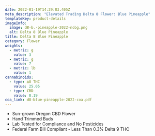 ```yaml
---
date: 2022-01-19T14:29:03.405Z
meta_description: "Elevated Trading Delta 8 Flower: Blue Pineapple"
templateKey: product-details
imageInfo:
  image: d8-b.-pineapple-2022-nobg.png
  alt: Delta 8 Blue Pineapple
title: Delta 8 Blue Pineapple
category: Flower
weights:
  - metric: g
    value: 3
  - metric: g
    value: 7
  - metric: lb
    value: 1
cannabinoids:
  - type: ∆8 THC
    value: 25.05
  - type: CBD
    value: 8.19
coa_link: d8-blue-pineapple-2022-coa.pdf
---
```



* Sun-grown Oregon CBD Flower
* Hand Trimmed Buds
* Lab Tested for Compliance and No Pesticides
* Federal Farm Bill Compliant - Less Than 0.3% Delta 9 THC